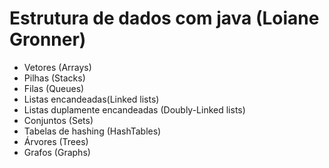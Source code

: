 # Estrutura de dados com java (Loiane Gronner)

* Vetores (Arrays)
* Pilhas (Stacks)
* Filas (Queues)
* Listas encandeadas(Linked lists)
* Listas duplamente encandeadas (Doubly-Linked lists)
* Conjuntos (Sets)
* Tabelas de hashing (HashTables)
* Árvores (Trees)
* Grafos (Graphs)